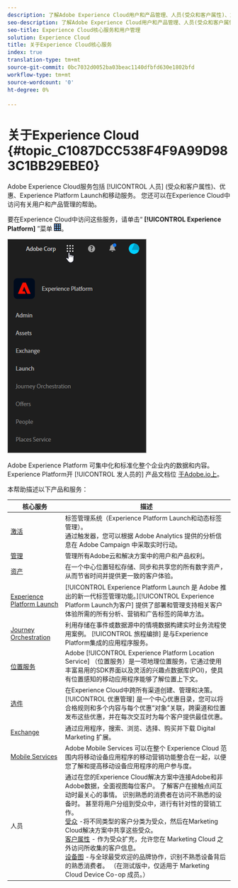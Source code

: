 ```yaml
---
description: 了解Adobe Experience Cloud用户和产品管理、人员(受众和客户属性)、旅程安排、优惠、地点、Experience Platform发布和移动服务。
seo-description: 了解Adobe Experience Cloud用户和产品管理、人员(受众和客户属性)、优惠、Experience Platform Launch和移动服务。
seo-title: Experience Cloud核心服务和用户管理
solution: Experience Cloud
title: 关于Experience Cloud核心服务
index: true
translation-type: tm+mt
source-git-commit: 0bc7032d0052ba03beac1140dfbfd630e1802bfd
workflow-type: tm+mt
source-wordcount: '0'
ht-degree: 0%

---
```



# 关于Experience Cloud {#topic_C1087DCC538F4F9A99D983C1BB29EBE0}

Adobe Experience Cloud服务包括 [!UICONTROL 人员] (受众和客户属性)、优惠、Experience Platform Launch和移动服务。 您还可以在Experience Cloud中访问有关用户和产品管理的帮助。

要在Experience Cloud中访问这些服务，请单击“ **[!UICONTROL Experience Platform]** ”菜单 ![](assets/menu-icon.png)。

![](assets/platform-core-services.png)

Adobe Experience Platform 可集中化和标准化整个企业内的数据和内容。Experience Platform开 [!UICONTROL 发人员的] 产品文档位 [于Adobe.io上](https://www.adobe.io/apis/experienceplatform/home/services.html)。

本帮助描述以下产品和服务：

| 核心服务 | 描述 |
|--- |--- |
| [激活](activation/activation.md) | 标签管理系统（Experience Platform Launch和动态标签管理）。<br>通过触发器，您可以根据 Adobe Analytics 提供的分析信息在 Adobe Campaign 中采取实时行动。 |
| [管理](admin-getting-started/admin-getting-started.md) | 管理所有Adobe云和解决方案中的用户和产品权利。 |
| [资产](experience-cloud-assets/experience-cloud-assets.md) | 在一个中心位置轻松存储、同步和共享您的所有数字资产，从而节省时间并提供更一致的客户体验。 |
| [Experience Platform Launch](https://docs.adobe.com/content/help/zh-Hans/launch/using/overview.translate.html) | [!UICONTROL Experience Platform Launch 是 Adobe 推出的新一代标签管理功能。][!UICONTROL Experience Platform Launch为客户] 提供了部署和管理支持相关客户体验所需的所有分析、营销和广告标签的简单方法。 |
| [Journey Orchestration](https://docs.adobe.com/content/help/zh-Hans/journeys/using/journey-orchestration-home.html) | 利用存储在事件或数据源中的情境数据构建实时业务流程使用案例。 [!UICONTROL 旅程编排] 是与Experience Platform集成的应用程序服务。 |
| [位置服务](https://docs.adobe.com/content/help/en/places/using/home.html) | Adobe [!UICONTROL Experience Platform Location Service] （位置服务）是一项地理位置服务，它通过使用丰富易用的SDK界面以及灵活的兴趣点数据库(POI)，使具有位置感知的移动应用程序能够了解位置上下文。 |
| [选件](offer-management/getting-started.md) | 在Experience Cloud中跨所有渠道创建、管理和决策。 [!UICONTROL 优惠管理] 是一个中心优惠目录，您可以将合格规则和多个内容与每个优惠“对象”关联，跨渠道和位置发布这些优惠，并在每次交互时为每个客户提供最佳优惠。 |
| [Exchange](exchange.md) | 通过应用程序，搜索、浏览、选择、购买并下载 Digital Marketing 扩展。 |
| [Mobile Services](https://docs.adobe.com/content/help/zh-Hans/mobile-services/using/home.html) | Adobe Mobile Services 可以在整个 Experience Cloud 范围内将移动设备应用程序的移动营销功能整合在一起，以便您了解和提高移动设备应用程序的用户参与度。 |
| 人员 | 通过在您的Experience Cloud解决方案中连接Adobe和非Adobe数据，全面视图每位客户。 了解客户在接触点间互动时最关心的事情。 识别熟悉的消费者在访问不熟悉的设备时。 甚至将用户分组到受众中，进行有针对性的营销工作。<br>[受众](audience-library/audience-library.md) -将不同类型的客户分类为受众，然后在Marketing Cloud解决方案中共享这些受众。<br>[客户属性](attributes/attributes.md) - 作为受众扩充，允许您在 Marketing Cloud 之外访问所收集的客户信息。<br>[设备图](https://landing.adobe.com/en/na/events/summit/275658-summit-co-op.html) -与全球最受欢迎的品牌协作，识别不熟悉设备背后的熟悉消费者。 （在测试版中，仅适用于 Marketing Cloud Device Co-op 成员。） |
